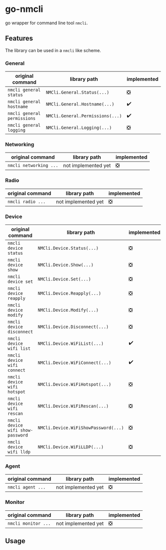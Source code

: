 # go-nmcli

go wrapper for command line tool `nmcli`.

## Features

The library can be used in a `nmcli` like scheme.

### General

| original command            | library path                     | implemented                   |
|-----------------------------|----------------------------------|-------------------------------|
| `nmcli general status`      | `NMCli.General.Status(...)`      | :negative_squared_cross_mark: |
| `nmcli general hostname`    | `NMCli.General.Hostname(...)`    | :heavy_check_mark:            |
| `nmcli general permissions` | `NMCli.General.Permissions(...)` | :heavy_check_mark:            |
| `nmcli general logging`     | `NMCli.General.Logging(...)`     | :negative_squared_cross_mark: |

### Networking

| original command                    | library path                     | implemented                   |
|-------------------------------------|----------------------------------|-------------------------------|
| `nmcli networking ...`              | not implemented yet              | :negative_squared_cross_mark: |

### Radio

| original command                    | library path                     | implemented                   |
|-------------------------------------|----------------------------------|-------------------------------|
| `nmcli radio ...`                   | not implemented yet              | :negative_squared_cross_mark: |

### Device

| original command                  | library path                         | implemented                   |
|-----------------------------------|--------------------------------------|-------------------------------|
| `nmcli device status`             | `NMCli.Device.Status(...)`           | :negative_squared_cross_mark: |
| `nmcli device show`               | `NMCli.Device.Show(...)`             | :negative_squared_cross_mark: |
| `nmcli device set`                | `NMCli.Device.Set(...)`              | :negative_squared_cross_mark: |
| `nmcli device reapply`            | `NMCli.Device.Reapply(...)`          | :negative_squared_cross_mark: |
| `nmcli device modify`             | `NMCli.Device.Modify(...)`           | :negative_squared_cross_mark: |
| `nmcli device disconnect`         | `NMCli.Device.Disconnect(...)`       | :negative_squared_cross_mark: |
| `nmcli device wifi list`          | `NMCli.Device.WiFiList(...)`         | :heavy_check_mark:            |
| `nmcli device wifi connect`       | `NMCli.Device.WiFiConnect(...)`      | :heavy_check_mark:            |
| `nmcli device wifi hotspot`       | `NMCli.Device.WiFiHotspot(...)`      | :negative_squared_cross_mark: |
| `nmcli device wifi rescan`        | `NMCli.Device.WiFiRescan(...)`       | :negative_squared_cross_mark: |
| `nmcli device wifi show-password` | `NMCli.Device.WiFiShowPassword(...)` | :negative_squared_cross_mark: |
| `nmcli device wifi lldp`          | `NMCli.Device.WiFiLLDP(...)`         | :negative_squared_cross_mark: |

### Agent

| original command                    | library path                     | implemented                   |
|-------------------------------------|----------------------------------|-------------------------------|
| `nmcli agent ...`                   | not implemented yet              | :negative_squared_cross_mark: |

### Monitor

| original command                    | library path                     | implemented                   |
|-------------------------------------|----------------------------------|-------------------------------|
| `nmcli monitor ...`                 | not implemented yet              | :negative_squared_cross_mark: |

## Usage
